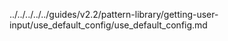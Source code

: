 ../../../../../guides/v2.2/pattern-library/getting-user-input/use_default_config/use_default_config.md